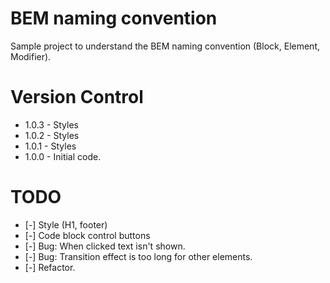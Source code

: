 # BEM naming convention
 Sample project to understand the BEM naming convention (Block, Element, Modifier).

# Version Control
- 1.0.3 - Styles
- 1.0.2 - Styles
- 1.0.1 - Styles
- 1.0.0 - Initial code.

# TODO
- [-] Style (H1, footer)
- [-] Code block control buttons
- [-] Bug: When clicked text isn't shown.
- [-] Bug: Transition effect is too long for other elements.
- [-] Refactor.